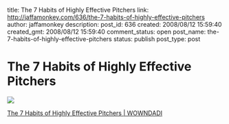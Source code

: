 title: The 7 Habits of Highly Effective Pitchers
link: http://jaffamonkey.com/636/the-7-habits-of-highly-effective-pitchers
author: jaffamonkey
description: 
post_id: 636
created: 2008/08/12 15:59:40
created_gmt: 2008/08/12 15:59:40
comment_status: open
post_name: the-7-habits-of-highly-effective-pitchers
status: publish
post_type: post

# The 7 Habits of Highly Effective Pitchers

![](http://redcatco.com/blog/wp-content/uploads/2008/07/pitch.jpg)  


  
[The 7 Habits of Highly Effective Pitchers | WOWNDADI](http://redcatco.com/blog/communication/the-7-habits-of-highly-effective-pitchers/)